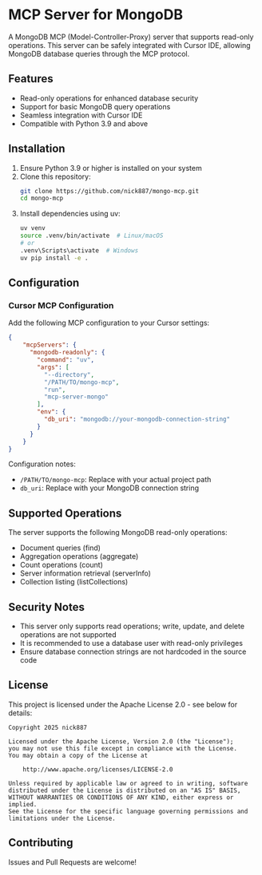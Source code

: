 # MCP Server for MongoDB

A MongoDB MCP (Model-Controller-Proxy) server that supports read-only operations. This server can be safely integrated with Cursor IDE, allowing MongoDB database queries through the MCP protocol.

## Features

- Read-only operations for enhanced database security
- Support for basic MongoDB query operations
- Seamless integration with Cursor IDE
- Compatible with Python 3.9 and above

## Installation

1. Ensure Python 3.9 or higher is installed on your system
2. Clone this repository:
   ```bash
   git clone https://github.com/nick887/mongo-mcp.git
   cd mongo-mcp
   ```
3. Install dependencies using uv:
   ```bash
   uv venv
   source .venv/bin/activate  # Linux/macOS
   # or
   .venv\Scripts\activate  # Windows
   uv pip install -e .
   ```

## Configuration

### Cursor MCP Configuration

Add the following MCP configuration to your Cursor settings:

```json
{
    "mcpServers": {
      "mongodb-readonly": {
        "command": "uv",
        "args": [
          "--directory",
          "/PATH/TO/mongo-mcp",
          "run",
          "mcp-server-mongo"
        ],
        "env": {
          "db_uri": "mongodb://your-mongodb-connection-string"
        }
      }
    }
}
```

Configuration notes:
- `/PATH/TO/mongo-mcp`: Replace with your actual project path
- `db_uri`: Replace with your MongoDB connection string

## Supported Operations

The server supports the following MongoDB read-only operations:
- Document queries (find)
- Aggregation operations (aggregate)
- Count operations (count)
- Server information retrieval (serverInfo)
- Collection listing (listCollections)

## Security Notes

- This server only supports read operations; write, update, and delete operations are not supported
- It is recommended to use a database user with read-only privileges
- Ensure database connection strings are not hardcoded in the source code

## License

This project is licensed under the Apache License 2.0 - see below for details:

```
Copyright 2025 nick887

Licensed under the Apache License, Version 2.0 (the "License");
you may not use this file except in compliance with the License.
You may obtain a copy of the License at

    http://www.apache.org/licenses/LICENSE-2.0

Unless required by applicable law or agreed to in writing, software
distributed under the License is distributed on an "AS IS" BASIS,
WITHOUT WARRANTIES OR CONDITIONS OF ANY KIND, either express or implied.
See the License for the specific language governing permissions and
limitations under the License.
```

## Contributing

Issues and Pull Requests are welcome!

